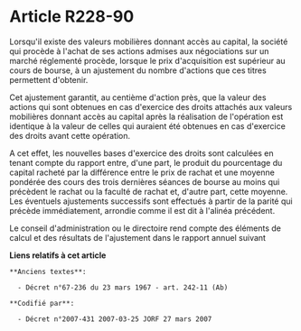 # Article R228-90

Lorsqu'il existe des valeurs mobilières donnant accès au capital, la société qui procède à l'achat de ses actions admises aux
négociations sur un marché réglementé procède, lorsque le prix d'acquisition est supérieur au cours de bourse, à un
ajustement du nombre d'actions que ces titres permettent d'obtenir.

Cet ajustement garantit, au centième d'action près, que la valeur des actions qui sont obtenues en cas d'exercice des droits
attachés aux valeurs mobilières donnant accès au capital après la réalisation de l'opération est identique à la valeur de
celles qui auraient été obtenues en cas d'exercice des droits avant cette opération.

A cet effet, les nouvelles bases d'exercice des droits sont calculées en tenant compte du rapport entre, d'une part, le
produit du pourcentage du capital racheté par la différence entre le prix de rachat et une moyenne pondérée des cours des
trois dernières séances de bourse au moins qui précèdent le rachat ou la faculté de rachat et, d'autre part, cette moyenne.
Les éventuels ajustements successifs sont effectués à partir de la parité qui précède immédiatement, arrondie comme il est
dit à l'alinéa précédent.

Le conseil d'administration ou le directoire rend compte des éléments de calcul et des résultats de l'ajustement dans le
rapport annuel suivant

**Liens relatifs à cet article**

	**Anciens textes**:

	  - Décret n°67-236 du 23 mars 1967 - art. 242-11 (Ab)

	**Codifié par**:

	  - Décret n°2007-431 2007-03-25 JORF 27 mars 2007
